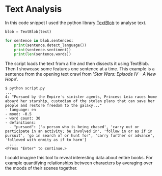 # Text Analysis

In this code snippet I used the python library [TextBlob](https://textblob.readthedocs.io) to analyse text.

```python
blob = TextBlob(text)

for sentence in blob.sentences:
    print(sentence.detect_language())
    print(sentence.sentiment))
    print(len(sentence.words))
```

The script loads the text from a file and then dissects it using TextBlob. Then I showcase some features one sentence at a time. This example is a sentence from the opening text crawl from '_Star Wars: Episode IV – A New Hope_'.

```
$ python script.py
...
4: "Pursued by the Empire's sinister agents, Princess Leia races home aboard her starship, custodian of the stolen plans that can save her people and restore freedom to the galaxy..."
- language: en
- mood: -0.5
- word count: 30
- definitions:
  - "pursued": ['a person who is being chased', 'carry out or participate in an activity; be involved in', 'follow in or as if in pursuit', 'go in search of or hunt for', 'carry further or advance', 'followed with enmity as if to harm']
  ...
<Press "Enter" to continue.>
```

I could imagine this tool to reveal interesting data about entire books. For example quantifying relationships between characters by averaging over the moods of their scenes together.
